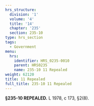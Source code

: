 ```yaml
---
hrs_structure:
  division: '1'
  volume: '4'
  title: '14'
  chapter: '235'
  section: 235-10
type: hrs_section
tags:
  - Government
menu:
  hrs:
    identifier: HRS_0235-0010
    parent: HRS0235
    name: 235-10 11 Repealed
weight: 62120
title: 11 Repealed
full_title: 235-10 11 Repealed
---
```

**§235-10 REPEALED.** L 1978, c 173, §2(8).